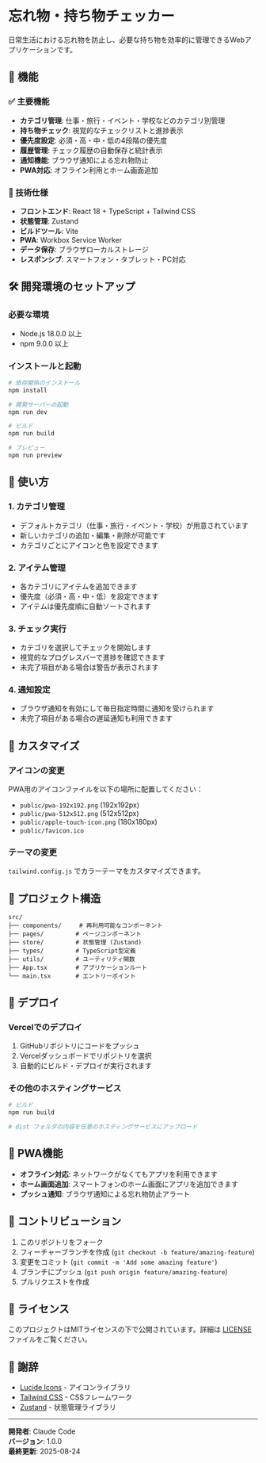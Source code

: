 # 忘れ物・持ち物チェッカー

日常生活における忘れ物を防止し、必要な持ち物を効率的に管理できるWebアプリケーションです。

## 🚀 機能

### ✅ 主要機能
- **カテゴリ管理**: 仕事・旅行・イベント・学校などのカテゴリ別管理
- **持ち物チェック**: 視覚的なチェックリストと進捗表示
- **優先度設定**: 必須・高・中・低の4段階の優先度
- **履歴管理**: チェック履歴の自動保存と統計表示
- **通知機能**: ブラウザ通知による忘れ物防止
- **PWA対応**: オフライン利用とホーム画面追加

### 📱 技術仕様
- **フロントエンド**: React 18 + TypeScript + Tailwind CSS
- **状態管理**: Zustand
- **ビルドツール**: Vite
- **PWA**: Workbox Service Worker
- **データ保存**: ブラウザローカルストレージ
- **レスポンシブ**: スマートフォン・タブレット・PC対応

## 🛠️ 開発環境のセットアップ

### 必要な環境
- Node.js 18.0.0 以上
- npm 9.0.0 以上

### インストールと起動

```bash
# 依存関係のインストール
npm install

# 開発サーバーの起動
npm run dev

# ビルド
npm run build

# プレビュー
npm run preview
```

## 📖 使い方

### 1. カテゴリ管理
- デフォルトカテゴリ（仕事・旅行・イベント・学校）が用意されています
- 新しいカテゴリの追加・編集・削除が可能です
- カテゴリごとにアイコンと色を設定できます

### 2. アイテム管理
- 各カテゴリにアイテムを追加できます
- 優先度（必須・高・中・低）を設定できます
- アイテムは優先度順に自動ソートされます

### 3. チェック実行
- カテゴリを選択してチェックを開始します
- 視覚的なプログレスバーで進捗を確認できます
- 未完了項目がある場合は警告が表示されます

### 4. 通知設定
- ブラウザ通知を有効にして毎日指定時間に通知を受けられます
- 未完了項目がある場合の遅延通知も利用できます

## 🔧 カスタマイズ

### アイコンの変更
PWA用のアイコンファイルを以下の場所に配置してください：
- `public/pwa-192x192.png` (192x192px)
- `public/pwa-512x512.png` (512x512px)
- `public/apple-touch-icon.png` (180x180px)
- `public/favicon.ico`

### テーマの変更
`tailwind.config.js` でカラーテーマをカスタマイズできます。

## 📂 プロジェクト構造

```
src/
├── components/     # 再利用可能なコンポーネント
├── pages/         # ページコンポーネント
├── store/         # 状態管理 (Zustand)
├── types/         # TypeScript型定義
├── utils/         # ユーティリティ関数
├── App.tsx        # アプリケーションルート
└── main.tsx       # エントリーポイント
```

## 🚀 デプロイ

### Vercelでのデプロイ

1. GitHubリポジトリにコードをプッシュ
2. Vercelダッシュボードでリポジトリを選択
3. 自動的にビルド・デプロイが実行されます

### その他のホスティングサービス

```bash
# ビルド
npm run build

# dist フォルダの内容を任意のホスティングサービスにアップロード
```

## 📱 PWA機能

- **オフライン対応**: ネットワークがなくてもアプリを利用できます
- **ホーム画面追加**: スマートフォンのホーム画面にアプリを追加できます
- **プッシュ通知**: ブラウザ通知による忘れ物防止アラート

## 🤝 コントリビューション

1. このリポジトリをフォーク
2. フィーチャーブランチを作成 (`git checkout -b feature/amazing-feature`)
3. 変更をコミット (`git commit -m 'Add some amazing feature'`)
4. ブランチにプッシュ (`git push origin feature/amazing-feature`)
5. プルリクエストを作成

## 📄 ライセンス

このプロジェクトはMITライセンスの下で公開されています。詳細は [LICENSE](LICENSE) ファイルをご覧ください。

## 🙏 謝辞

- [Lucide Icons](https://lucide.dev/) - アイコンライブラリ
- [Tailwind CSS](https://tailwindcss.com/) - CSSフレームワーク
- [Zustand](https://github.com/pmndrs/zustand) - 状態管理ライブラリ

---

**開発者**: Claude Code  
**バージョン**: 1.0.0  
**最終更新**: 2025-08-24